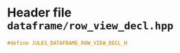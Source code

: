 ---
---

# Header file `dataframe/row_view_decl.hpp`<a id="dataframe/row_view_decl.hpp"></a>

``` cpp
#define JULES_DATAFRAME_ROW_VIEW_DECL_H
```
